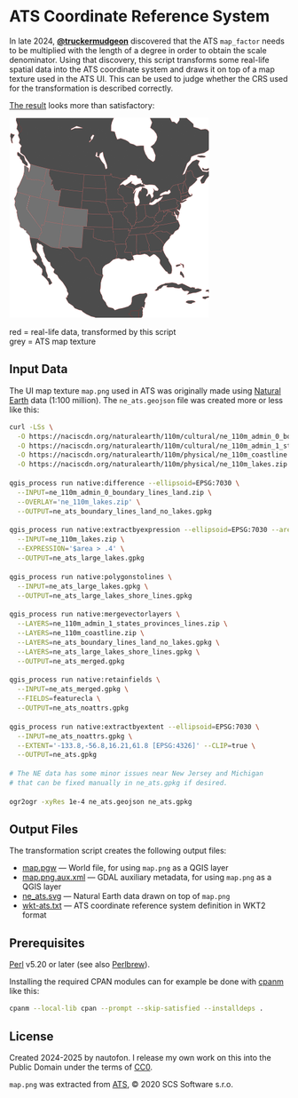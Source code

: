 # ATS Coordinate Reference System

In late 2024, **[@truckermudgeon](https://github.com/truckermudgeon)**
discovered that the ATS `map_factor` needs to be multiplied with the length
of a degree in order to obtain the scale denominator. Using that discovery,
this script transforms some real-life spatial data into the ATS coordinate
system and draws it on top of a map texture used in the ATS UI. This can
be used to judge whether the CRS used for the transformation is described
correctly.

[The result](https://nautofon.github.io/scs-crs/ne_ats.svg) looks more than
satisfactory:

<a href="https://nautofon.github.io/scs-crs/ne_ats.svg"><img src="ne_ats.png" alt="preview of ne_ats.svg" width=360 height=360></a>
<!-- GH uses CORS headers to prevent the loading of map.png from within
the SVG, hence we can't use the SVG to preview itself -->

red = real-life data, transformed by this script  
grey = ATS map texture

## Input Data

The UI map texture `map.png` used in ATS was originally made using
[Natural Earth](https://www.naturalearthdata.com) data (1:100 million).
The `ne_ats.geojson` file was created more or less like this:

```sh
curl -LSs \
  -O https://naciscdn.org/naturalearth/110m/cultural/ne_110m_admin_0_boundary_lines_land.zip \
  -O https://naciscdn.org/naturalearth/110m/cultural/ne_110m_admin_1_states_provinces_lines.zip \
  -O https://naciscdn.org/naturalearth/110m/physical/ne_110m_coastline.zip \
  -O https://naciscdn.org/naturalearth/110m/physical/ne_110m_lakes.zip

qgis_process run native:difference --ellipsoid=EPSG:7030 \
  --INPUT=ne_110m_admin_0_boundary_lines_land.zip \
  --OVERLAY='ne_110m_lakes.zip' \
  --OUTPUT=ne_ats_boundary_lines_land_no_lakes.gpkg

qgis_process run native:extractbyexpression --ellipsoid=EPSG:7030 --area_units=deg \
  --INPUT=ne_110m_lakes.zip \
  --EXPRESSION='$area > .4' \
  --OUTPUT=ne_ats_large_lakes.gpkg

qgis_process run native:polygonstolines \
  --INPUT=ne_ats_large_lakes.gpkg \
  --OUTPUT=ne_ats_large_lakes_shore_lines.gpkg

qgis_process run native:mergevectorlayers \
  --LAYERS=ne_110m_admin_1_states_provinces_lines.zip \
  --LAYERS=ne_110m_coastline.zip \
  --LAYERS=ne_ats_boundary_lines_land_no_lakes.gpkg \
  --LAYERS=ne_ats_large_lakes_shore_lines.gpkg \
  --OUTPUT=ne_ats_merged.gpkg

qgis_process run native:retainfields \
  --INPUT=ne_ats_merged.gpkg \
  --FIELDS=featurecla \
  --OUTPUT=ne_ats_noattrs.gpkg

qgis_process run native:extractbyextent --ellipsoid=EPSG:7030 \
  --INPUT=ne_ats_noattrs.gpkg \
  --EXTENT='-133.8,-56.8,16.21,61.8 [EPSG:4326]' --CLIP=true \
  --OUTPUT=ne_ats.gpkg

# The NE data has some minor issues near New Jersey and Michigan
# that can be fixed manually in ne_ats.gpkg if desired.

ogr2ogr -xyRes 1e-4 ne_ats.geojson ne_ats.gpkg
```

## Output Files

The transformation script creates the following output files:

* [map.pgw](https://nautofon.github.io/scs-crs/map.pgw) —
    World file, for using `map.png` as a QGIS layer
* [map.png.aux.xml](https://nautofon.github.io/scs-crs/map.png.aux.xml) —
    GDAL auxiliary metadata, for using `map.png` as a QGIS layer
* [ne_ats.svg](https://nautofon.github.io/scs-crs/ne_ats.svg) —
    Natural Earth data drawn on top of `map.png`
* [wkt-ats.txt](https://nautofon.github.io/scs-crs/wkt-ats.txt) —
    ATS coordinate reference system definition in WKT2 format

## Prerequisites

[Perl](https://www.perl.org/) v5.20 or later (see also [Perlbrew](https://perlbrew.pl/)).

Installing the required CPAN modules can for example be done with
[cpanm](https://metacpan.org/pod/App::cpanminus) like this:

```sh
cpanm --local-lib cpan --prompt --skip-satisfied --installdeps .
```

## License

Created 2024-2025 by nautofon. I release my own work on this into the
Public Domain under the terms of [CC0](https://creativecommons.org/public-domain/cc0/).

`map.png` was extracted from [ATS](https://americantrucksimulator.com/),
© 2020 SCS Software s.r.o.
